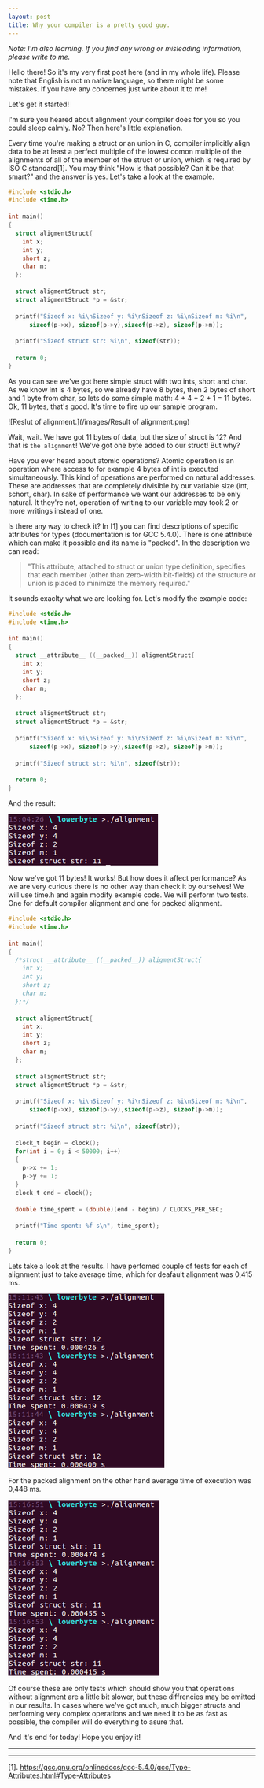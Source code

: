 ```yaml
---
layout: post
title: Why your compiler is a pretty good guy.
---
```

_Note: I'm also learning. If you find any wrong or misleading information, please write to me._

Hello there!
So it's my very first post here (and in my whole life). Please note that English is not m native language, so there might be some mistakes. If you have any concernes just write about it to me!

Let's get it started!

I'm sure you heared about alignment your compiler does for you so you could sleep calmly. No? Then here's little explanation.

Every time you're making a struct or an union in C, compiler implicitly align data to be at least a perfect multiple of the lowest comon multiple of the alignments of all of the member of the struct or union, which is required by ISO C standard[1].
You may think "How is that possible? Can it be that smart?" and the answer is yes.
Let's take a look at the example.

```c
#include <stdio.h>
#include <time.h>

int main()
{     
  struct aligmentStruct{
    int x;  
    int y;
    short z;
    char m;
  };
   
  struct aligmentStruct str;
  struct aligmentStruct *p = &str;  
       
  printf("Sizeof x: %i\nSizeof y: %i\nSizeof z: %i\nSizeof m: %i\n", 
      sizeof(p->x), sizeof(p->y),sizeof(p->z), sizeof(p->m));
  
  printf("Sizeof struct str: %i\n", sizeof(str));

  return 0;
}
```

As you can see we've got here simple struct with two ints, short and char. As we know int is 4 bytes, so we already have 8 bytes, then 2 bytes of short and 1 byte from char, so lets do some simple math: 4 + 4 + 2 + 1 = 11 bytes. 
Ok, 11 bytes, that's good. It's time to fire up our sample program.

![Reslut of alignment.](/images/Result of alignment.png)

Wait, wait. We have got 11 bytes of data, but the size of struct is 12? 
And that is `the alignment`! We've got one byte added to our struct! 
But why?

Have you ever heard about atomic operations?
Atomic operation is an operation where access to for example 4 bytes of int is executed simultaneously. This kind of operations are performed on natural addresses. These are addresses that are completely divisible by our variable size (int, schort, char).
In sake of performance we want our addresses to be only natural. It they're not, operation of writing to our variable may took 2 or more writings instead of one.

Is there any way to check it?
In [1] you can find descriptions of specific attributes for types (documentation is for GCC 5.4.0).
There is one attribute which can make it possible and its name is "packed".
In the description we can read:
>"This attribute, attached to struct or union type definition, specifies that each member (other than zero-width bit-fields) of the structure or union is placed to minimize the memory required."

It sounds exaclty what we are looking for. Let's modify the example code:

```c
#include <stdio.h>
#include <time.h>

int main()
{     
  struct __attribute__ ((__packed__)) aligmentStruct{
    int x;  
    int y;
    short z;
    char m;
  };
   
  struct aligmentStruct str;
  struct aligmentStruct *p = &str;  
       
  printf("Sizeof x: %i\nSizeof y: %i\nSizeof z: %i\nSizeof m: %i\n", 
      sizeof(p->x), sizeof(p->y),sizeof(p->z), sizeof(p->m));
  
  printf("Sizeof struct str: %i\n", sizeof(str));

  return 0;
}
```

And the result:

![Reslut of packed alignment.](/images/alignment_packed.png) 

Now we've got 11 bytes! It works! But how does it affect performance?
As we are very curious there is no other way than check it by ourselves!
We will use time.h and again modify example code. We will perform two tests. One for default compiler alignment and one for packed alignment.

```c
#include <stdio.h>
#include <time.h>

int main()
{     
  /*struct __attribute__ ((__packed__)) aligmentStruct{
    int x;  
    int y;
    short z;
    char m;
  };*/
  
  struct aligmentStruct{
    int x;  
    int y;
    short z;
    char m;
  };

  struct aligmentStruct str;
  struct aligmentStruct *p = &str;  
       
  printf("Sizeof x: %i\nSizeof y: %i\nSizeof z: %i\nSizeof m: %i\n", 
      sizeof(p->x), sizeof(p->y),sizeof(p->z), sizeof(p->m));
  
  printf("Sizeof struct str: %i\n", sizeof(str));

  clock_t begin = clock();
  for(int i = 0; i < 50000; i++)
  {
    p->x += 1;
    p->y += 1;
  }
  clock_t end = clock();

  double time_spent = (double)(end - begin) / CLOCKS_PER_SEC;

  printf("Time spent: %f s\n", time_spent);

  return 0;
}
```

Lets take a look at the results. I have perfomed couple of tests for each of alignment just to take average time, which for deafault alignment was 0,415 ms.

![Time of execution for deafault alignment.](/images/normal_time.png) 

For the packed alignment on the other hand average time of execution was 0,448 ms.

![Time of execution for packed alignment.](/images/packed_time.png) 

Of course these are only tests which should show you that operations without alignment are a little bit slower, but these diffrencies may be omitted in our results. In cases where we've got much, much bigger structs and performing very complex operations and we need it to be as fast as possible, the compiler will do everything to asure that.

And it's end for today! Hope you enjoy it!

----
****
[1]. https://gcc.gnu.org/onlinedocs/gcc-5.4.0/gcc/Type-Attributes.html#Type-Attributes

